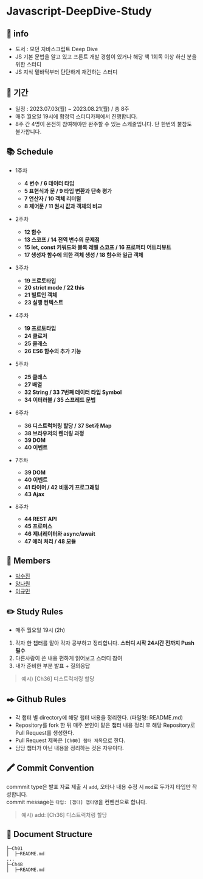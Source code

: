 # Javascript-DeepDive-Study
## 📒 info
- 도서 : 모던 자바스크립트 Deep Dive
- JS 기본 문법을 알고 있고 프론트 개발 경험이 있거나 해당 책 1회독 이상 하신 분을 위한 스터디
- JS 지식 밑바닥부터 탄탄하게 재건하는 스터디 
   
## 📆 기간
- 일정 : 2023.07.03(월) ~ 2023.08.21(월) / 총 8주
- 매주 월요일 19시에 합정역 스터디카페에서 진행합니다.
- 8주 간 4명이 온전히 참여해야만 완주할 수 있는 스케줄입니다. 단 한번의 불참도 불가합니다.
   
## 📚 Schedule  
- 1주차
    - **4 변수 / 6 데이터 타입**
    - **5 표현식과 문 / 9 타입 변환과 단축 평가**
    - **7 연산자 / 10 객체 리터럴**
    - **8 제어문 / 11 원시 값과 객체의 비교**
    
- 2주차
    - **12 함수**
    - **13 스코프 / 14 전역 변수의 문제점**
    - **15 let, const 키워드와 블록 레벨 스코프 / 16 프로퍼티 어트리뷰트**
    - **17 생성자 함수에 의한 객체 생성 / 18 함수와 일급 객체**
    
- 3주차
    - **19 프로토타입**
    - **20 strict mode / 22 this**
    - **21 빌트인 객체**
    - **23 실행 컨텍스트**
    
- 4주차
    - **19 프로토타입**
    - **24 클로저**
    - **25 클래스**
    - **26** **ES6 함수의 추가 기능**

- 5주차
    - **25 클래스**
    - **27 배열**
    - **32 String / 33 7번째 데이터 타입 Symbol**
    - **34 이터러블 / 35 스프레드 문법**
    
- 6주차
    - **36 디스트럭처링 할당 / 37 Set과 Map**
    - **38 브라우저의 렌더링 과정**
    - **39 DOM**
    - **40 이벤트**
    
- 7주차
    - **39 DOM**
    - **40 이벤트**
    - **41 타이머 / 42 비동기 프로그래밍**
    - **43 Ajax**
    
- 8주차
    - **44 REST API**
    - **45 프로미스**
    - **46 제너레이터와 async/await**
    - **47 에러 처리 / 48 모듈**
    
## 👥 Members
- [박수진](https://github.com/s0ojin)
- [양나원](https://github.com/ynawhocodes)
- [이규민](https://github.com/qminlee723)
    
## ✏️ Study Rules
- 매주 월요일 19시 (2h)
1. 각자 한 챕터를 맡아 각자 공부하고 정리합니다. **스터디 시작 24시간 전까지 Push 필수**
2. 다른사람이 쓴 내용 편하게 읽어보고 스터디 참여
3. 내가 준비한 부분 발표 + 질의응답
> 예시) [Ch36] 디스트럭처링 할당
    
## ✒️ Github Rules
- 각 챕터 별 directory에 해당 챕터 내용을 정리한다. (파일명: README.md)
- Repository를 fork 한 뒤 매주 본인이 맡은 챕터 내용 정리 후 해당 Repository로 Pull Request를 생성한다.
- Pull Request 제목은 `[Ch00] 챕터 제목`으로 한다.
- 담당 챕터가 아닌 내용을 정리하는 것은 자유이다.
  
## 🖍️ Commit Convention
commmit type은 발표 자료 제출 시 `add`, 오타나 내용 수정 시 `mod`로 두가지 타입만 작성합니다.  
commit message는 `타입: [챕터] 챕터명`을 컨벤션으로 합니다.
> 예시) add: [Ch36] 디스트럭처링 할당
  
## 📂 Document Structure
```
├─Ch01
│  ├─README.md
...
├─Ch48
│  ├─README.md
```
